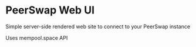 # PeerSwap Web UI

Simple server-side rendered web site to connect to your PeerSwap instance 

Uses mempool.space API

